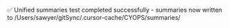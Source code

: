 ✅ Unified summaries test completed successfully - summaries now written to /Users/sawyer/gitSync/.cursor-cache/CYOPS/summaries/